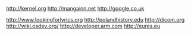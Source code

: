 http://kernel.org http://mangainn.net http://google.co.uk

http://www.lookingforlyrics.org http://polandhistory.edu http://dicom.org
 
http://wiki.osdev.org/ http://developer.arm.com http://eures.eu 
 
